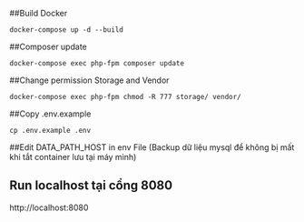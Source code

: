 ##Build Docker
```
docker-compose up -d --build
```
##Composer update
```
docker-compose exec php-fpm composer update
```
##Change permission Storage and Vendor
```
docker-compose exec php-fpm chmod -R 777 storage/ vendor/
```
##Copy .env.example
```
cp .env.example .env
```
##Edit DATA_PATH_HOST in env File (Backup dữ liệu mysql để không bị mất khi tắt container lưu tại máy mình)

## Run localhost tại cổng 8080
http://localhost:8080
